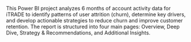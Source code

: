 This Power BI project analyzes 6 months of account activity data for iTRADE to identify patterns of user
attrition (churn), determine key drivers, and develop actionable strategies to reduce churn and improve
customer retention. The report is structured into four main pages: Overview, Deep Dive, Strategy &
Recommendations, and Additional Insights.
